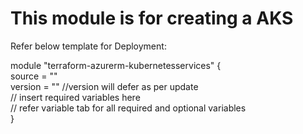 # This module is for creating a AKS

Refer below template for Deployment:<br />

module "terraform-azurerm-kubernetesservices" {<br />
  source  = ""<br /> 
  version = ""    //version will defer as per update<br /> 
  // insert required variables here<br /> 
  // refer variable tab for all required and optional variables<br /> 
}
